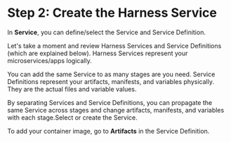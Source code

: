 # Step 2: Create the Harness Service

In **Service**, you can define/select the Service and Service Definition.

Let's take a moment and review Harness Services and Service Definitions (which are explained below). Harness Services represent your microservices/apps logically.  
  
You can add the same Service to as many stages are you need. Service Definitions represent your artifacts, manifests, and variables physically. They are the actual files and variable values.  
  
By separating Services and Service Definitions, you can propagate the same Service across stages and change artifacts, manifests, and variables with each stage.Select or create the Service.

To add your container image, go to **Artifacts** in the Service Definition.
